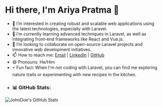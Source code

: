 # Hi there, I'm Ariya Pratma 👋

- 👀 I’m interested in creating robust and scalable web applications using the latest technologies, especially with Laravel.
- 🌱 I’m currently learning advanced techniques in Laravel, as well as integrating front-end frameworks like React and Vue.js.
- 💞️ I’m looking to collaborate on open-source Laravel projects and innovative web development initiatives.
- 📫 How to reach me: [Email](mailto:ariyapratamaadjienugroho@gmail.com) | [LinkedIn](https://www.linkedin.com/in/ariya-pratama-01b873217/) | [GitHub](https://github.com/ariyapratma)
- 😄 Pronouns: He/Him
- ⚡ Fun fact: When I'm not coding with Laravel, you can find me exploring nature trails or experimenting with new recipes in the kitchen.
- ### 📊 GitHub Stats:
![JohnDoe's GitHub Stats](https://github-readme-stats.vercel.app/api?username=ariyapratma&show_icons=true&theme=radical)

<!---
ariyapratma/ariyapratma is a ✨ special ✨ repository because its `README.md` (this file) appears on your GitHub profile.
You can click the Preview link to take a look at your changes.
--->

